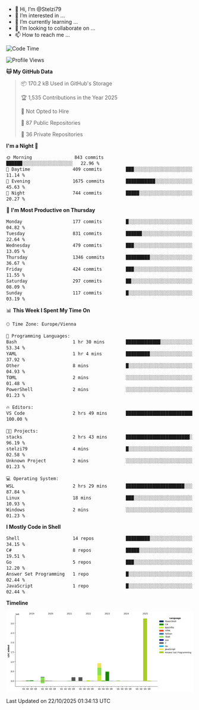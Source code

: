 - 👋 Hi, I’m @Stelzi79
- 👀 I’m interested in ...
- 🌱 I’m currently learning ...
- 💞️ I’m looking to collaborate on ...
- 📫 How to reach me ...

<!--START_SECTION:waka-->
![Code Time](http://img.shields.io/badge/Code%20Time-1%2C149%20hrs%2013%20mins-blue)

![Profile Views](http://img.shields.io/badge/Profile%20Views-0-blue)

**🐱 My GitHub Data** 

> 📦 170.2 kB Used in GitHub's Storage 
 > 
> 🏆 1,535 Contributions in the Year 2025
 > 
> 🚫 Not Opted to Hire
 > 
> 📜 87 Public Repositories 
 > 
> 🔑 36 Private Repositories 
 > 
**I'm a Night 🦉** 

```text
🌞 Morning                843 commits         ██████░░░░░░░░░░░░░░░░░░░   22.96 % 
🌆 Daytime                409 commits         ███░░░░░░░░░░░░░░░░░░░░░░   11.14 % 
🌃 Evening                1675 commits        ███████████░░░░░░░░░░░░░░   45.63 % 
🌙 Night                  744 commits         █████░░░░░░░░░░░░░░░░░░░░   20.27 % 
```
📅 **I'm Most Productive on Thursday** 

```text
Monday                   177 commits         █░░░░░░░░░░░░░░░░░░░░░░░░   04.82 % 
Tuesday                  831 commits         ██████░░░░░░░░░░░░░░░░░░░   22.64 % 
Wednesday                479 commits         ███░░░░░░░░░░░░░░░░░░░░░░   13.05 % 
Thursday                 1346 commits        █████████░░░░░░░░░░░░░░░░   36.67 % 
Friday                   424 commits         ███░░░░░░░░░░░░░░░░░░░░░░   11.55 % 
Saturday                 297 commits         ██░░░░░░░░░░░░░░░░░░░░░░░   08.09 % 
Sunday                   117 commits         █░░░░░░░░░░░░░░░░░░░░░░░░   03.19 % 
```


📊 **This Week I Spent My Time On** 

```text
🕑︎ Time Zone: Europe/Vienna

💬 Programming Languages: 
Bash                     1 hr 30 mins        █████████████░░░░░░░░░░░░   53.34 % 
YAML                     1 hr 4 mins         █████████░░░░░░░░░░░░░░░░   37.92 % 
Other                    8 mins              █░░░░░░░░░░░░░░░░░░░░░░░░   04.93 % 
TOML                     2 mins              ░░░░░░░░░░░░░░░░░░░░░░░░░   01.48 % 
PowerShell               2 mins              ░░░░░░░░░░░░░░░░░░░░░░░░░   01.23 % 

🔥 Editors: 
VS Code                  2 hrs 49 mins       █████████████████████████   100.00 % 

🐱‍💻 Projects: 
stacks                   2 hrs 43 mins       ████████████████████████░   96.19 % 
stelzi79                 4 mins              █░░░░░░░░░░░░░░░░░░░░░░░░   02.58 % 
Unknown Project          2 mins              ░░░░░░░░░░░░░░░░░░░░░░░░░   01.23 % 

💻 Operating System: 
WSL                      2 hrs 29 mins       ██████████████████████░░░   87.84 % 
Linux                    18 mins             ███░░░░░░░░░░░░░░░░░░░░░░   10.93 % 
Windows                  2 mins              ░░░░░░░░░░░░░░░░░░░░░░░░░   01.23 % 
```

**I Mostly Code in Shell** 

```text
Shell                    14 repos            █████████░░░░░░░░░░░░░░░░   34.15 % 
C#                       8 repos             █████░░░░░░░░░░░░░░░░░░░░   19.51 % 
Go                       5 repos             ███░░░░░░░░░░░░░░░░░░░░░░   12.20 % 
Answer Set Programming   1 repo              █░░░░░░░░░░░░░░░░░░░░░░░░   02.44 % 
JavaScript               1 repo              █░░░░░░░░░░░░░░░░░░░░░░░░   02.44 % 
```



**Timeline**

![Lines of Code chart](https://raw.githubusercontent.com/Stelzi79/Stelzi79/main/assets/bar_graph.png)


 Last Updated on 22/10/2025 01:34:13 UTC
<!--END_SECTION:waka-->

<!---
Stelzi79/Stelzi79 is a ✨ special ✨ repository because its `README.md` (this file) appears on your GitHub profile.
You can click the Preview link to take a look at your changes.
--->

